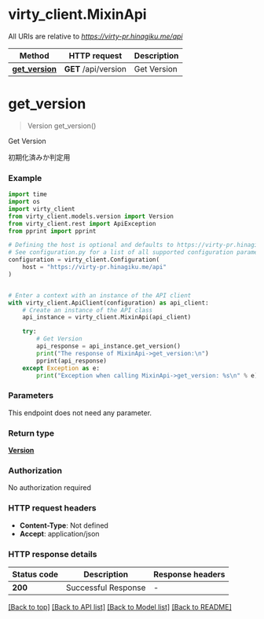 # virty_client.MixinApi

All URIs are relative to *https://virty-pr.hinagiku.me/api*

Method | HTTP request | Description
------------- | ------------- | -------------
[**get_version**](MixinApi.md#get_version) | **GET** /api/version | Get Version


# **get_version**
> Version get_version()

Get Version

初期化済みか判定用

### Example


```python
import time
import os
import virty_client
from virty_client.models.version import Version
from virty_client.rest import ApiException
from pprint import pprint

# Defining the host is optional and defaults to https://virty-pr.hinagiku.me/api
# See configuration.py for a list of all supported configuration parameters.
configuration = virty_client.Configuration(
    host = "https://virty-pr.hinagiku.me/api"
)


# Enter a context with an instance of the API client
with virty_client.ApiClient(configuration) as api_client:
    # Create an instance of the API class
    api_instance = virty_client.MixinApi(api_client)

    try:
        # Get Version
        api_response = api_instance.get_version()
        print("The response of MixinApi->get_version:\n")
        pprint(api_response)
    except Exception as e:
        print("Exception when calling MixinApi->get_version: %s\n" % e)
```



### Parameters

This endpoint does not need any parameter.

### Return type

[**Version**](Version.md)

### Authorization

No authorization required

### HTTP request headers

 - **Content-Type**: Not defined
 - **Accept**: application/json

### HTTP response details

| Status code | Description | Response headers |
|-------------|-------------|------------------|
**200** | Successful Response |  -  |

[[Back to top]](#) [[Back to API list]](../README.md#documentation-for-api-endpoints) [[Back to Model list]](../README.md#documentation-for-models) [[Back to README]](../README.md)


